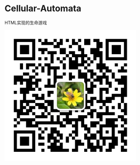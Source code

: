 # Cellular-Automata
HTML实现的生命游戏

![image](https://github.com/lgl-fengwang/Material-library/raw/master/businessCard.jpg)
